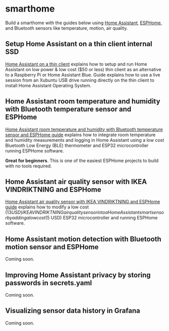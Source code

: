 # smarthome
Build a smarthome with the guides below using [Home Assistant](https://www.home-assistant.io/), [ESPHome](https://esphome.io), and Bluetooth sensors like temperature, motion, air quality.

## Setup Home Assistant on a thin client internal SSD
[Home Assistant on a thin client](home-assistant/hassio-thin-client-setup.md) explains how to setup and run Home Assistant on low power & low cost ($50 or less) thin client as an alternative to a Raspberry Pi or Home Assistant Blue. Guide explains how to use a live session from an Xubuntu USB drive running directly on the thin client to install Home Assistant Operating System.

## Home Assistant room temperature and humidity with Bluetooth temperature sensor and ESPHome
[Home Assistant room temperature and humidity with Bluetooth temperature sensor and ESPHome guide](esphome/particulate-sensor.md) explains how to integrate room temperature and humidity measurements and logging in Home Assistant using a low cost Bluetooth Low Energy (BLE) thermometer and ESP32 microcontroller running ESPHome software.  

**Great for beginners**. This is one of the easiest ESPHome projects to build with no tools required.  

## Home Assistant air quality sensor with IKEA VINDRIKTNING and ESPHome
[Home Assistant air quality sensor with IKEA VINDRIKTNING and ESPHome guide](esphome/particulate-sensor.md) explains how to modify a low cost ($13 USD) IKEA VINDRIKTNING air quality sensor into a Home Assistant smart sensor by adding a low cost ($5 USD) ESP32 microcontroller and running ESPHome software.

## Home Assistant motion detection with Bluetooth motion sensor and ESPHome
Coming soon.

## Improving Home Assistant privacy by storing passwords in secrets.yaml
Coming soon.

## Visualizing sensor data history in Grafana
Coming soon.
